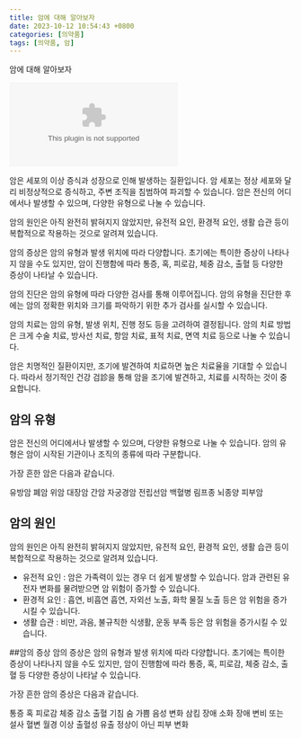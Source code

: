 ```yaml
---
title: 암에 대해 알아보자
date: 2023-10-12 10:54:43 +0800
categories: [의약품]
tags: [의약품, 암]
---
```


암에 대해 알아보자

![암이미지](www.verywellhealth.com)

암은 세포의 이상 증식과 성장으로 인해 발생하는 질환입니다. 암 세포는 정상 세포와 달리 비정상적으로 증식하고, 주변 조직을 침범하여 파괴할 수 있습니다. 암은 전신의 어디에서나 발생할 수 있으며, 다양한 유형으로 나눌 수 있습니다.

암의 원인은 아직 완전히 밝혀지지 않았지만, 유전적 요인, 환경적 요인, 생활 습관 등이 복합적으로 작용하는 것으로 알려져 있습니다.

암의 증상은 암의 유형과 발생 위치에 따라 다양합니다. 초기에는 특이한 증상이 나타나지 않을 수도 있지만, 암이 진행함에 따라 통증, 혹, 피로감, 체중 감소, 출혈 등 다양한 증상이 나타날 수 있습니다.

암의 진단은 암의 유형에 따라 다양한 검사를 통해 이루어집니다. 암의 유형을 진단한 후에는 암의 정확한 위치와 크기를 파악하기 위한 추가 검사를 실시할 수 있습니다.

암의 치료는 암의 유형, 발생 위치, 진행 정도 등을 고려하여 결정됩니다. 암의 치료 방법은 크게 수술 치료, 방사선 치료, 항암 치료, 표적 치료, 면역 치료 등으로 나눌 수 있습니다.

암은 치명적인 질환이지만, 조기에 발견하여 치료하면 높은 치료율을 기대할 수 있습니다. 따라서 정기적인 건강 검診을 통해 암을 조기에 발견하고, 치료를 시작하는 것이 중요합니다.

## 암의 유형
암은 전신의 어디에서나 발생할 수 있으며, 다양한 유형으로 나눌 수 있습니다. 암의 유형은 암이 시작된 기관이나 조직의 종류에 따라 구분합니다.

가장 흔한 암은 다음과 같습니다.

유방암
폐암
위암
대장암
간암
자궁경암
전립선암
백혈병
림프종
뇌종양
피부암

## 암의 원인
암의 원인은 아직 완전히 밝혀지지 않았지만, 유전적 요인, 환경적 요인, 생활 습관 등이 복합적으로 작용하는 것으로 알려져 있습니다.

- 유전적 요인 : 암은 가족력이 있는 경우 더 쉽게 발생할 수 있습니다. 암과 관련된 유전자 변화를 물려받으면 암 위험이 증가할 수 있습니다.
- 환경적 요인 : 흡연, 비흡연 흡연, 자외선 노출, 화학 물질 노출 등은 암 위험을 증가시킬 수 있습니다.
- 생활 습관 : 비만, 과음, 불규칙한 식생활, 운동 부족 등은 암 위험을 증가시킬 수 있습니다.

##암의 증상
암의 증상은 암의 유형과 발생 위치에 따라 다양합니다. 초기에는 특이한 증상이 나타나지 않을 수도 있지만, 암이 진행함에 따라 통증, 혹, 피로감, 체중 감소, 출혈 등 다양한 증상이 나타날 수 있습니다.

가장 흔한 암의 증상은 다음과 같습니다.

통증
혹
피로감
체중 감소
출혈
기침
숨 가쁨
음성 변화
삼킴 장애
소화 장애
변비 또는 설사
혈변
월경 이상
출혈성 유출
정상이 아닌 피부 변화